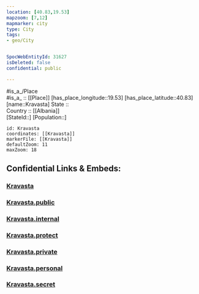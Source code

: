 ```yaml
---
location: [40.83,19.53] 
mapzoom: [7,12] 
mapmarker: city 
type: City
tags:
- geo/City


SpocWebEntityId: 31627
isDeleted: false
confidential: public

---
```

#is_a_/Place  
#is_a_ :: [[Place]] 
[has_place_longitude::19.53] 
[has_place_latitude::40.83] 
[name::Kravasta] 
State ::  
Country :: [[Albania]]  
[StateId::] 
[Population::] 



```leaflet
id: Kravasta
coordinates: [[Kravasta]] 
markerFile: [[Kravasta]] 
defaultZoom: 11 
maxZoom: 18
```


## Confidential Links & Embeds: 

### [Kravasta](/_Standards/Earth/Continent/Europe/Europe~South/Albania/Counties~Albania/Fier/City/Kravasta.md) 

### [Kravasta.public](/_public/Earth/Continent/Europe/Europe~South/Albania/Counties~Albania/Fier/City/Kravasta.public.md) 

### [Kravasta.internal](/_internal/Earth/Continent/Europe/Europe~South/Albania/Counties~Albania/Fier/City/Kravasta.internal.md) 

### [Kravasta.protect](/_protect/Earth/Continent/Europe/Europe~South/Albania/Counties~Albania/Fier/City/Kravasta.protect.md) 

### [Kravasta.private](/_private/Earth/Continent/Europe/Europe~South/Albania/Counties~Albania/Fier/City/Kravasta.private.md) 

### [Kravasta.personal](/_personal/Earth/Continent/Europe/Europe~South/Albania/Counties~Albania/Fier/City/Kravasta.personal.md) 

### [Kravasta.secret](/_secret/Earth/Continent/Europe/Europe~South/Albania/Counties~Albania/Fier/City/Kravasta.secret.md)

